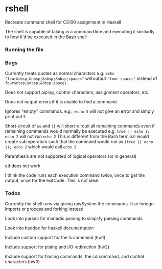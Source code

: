 rshell
======

Recreate command shell for CS100 assignment in Haskell

The shell is capable of taking in a command line and executing it similarlly to how it'd be executed in the Bash shell

### Running the file


### Bugs
Currently treats quotes as normal characters
e.g. `echo "four&nbsp;&nbsp;&nbsp;&nbsp;spaces"` will output `"four spaces"` instead of `four&nbsp;&nbsp;&nbsp;spaces`

Does not support piping, control characters, assignment operators, etc.

Does not output errors if it is unable to find a command

Ignores "empty" commands.
e.g. `;echo 5` will not give an error and simply print out `5`

Short-circuit of `&&` and `||` will short-circuit all remaining commands even if remaining commands would normally be executed
e.g. `true || echo 1; echo 2` will not run `echo 2`
This is different from the Bash terminal would create sub operators such that the command would run as `(true || echo 1); echo 2` which would call `echo 2`

Parenthesis are not supported of logical operators (or in general)

cd does not work

I think the code runs each execution command twice, once to get the output, once for the exitCode. This is not ideal

### Todos
Currently the shell runs via giving rawSystem the commands. Use foriegn imports or process and forking instead

Look into parsec for monadic parsing to simplify parsing commands

Look into haddoc for haskell documentation

Include custom support for the ls command (hw1)

Include support for piping and I/O redirection (hw2)

Include support for finding commands, the cd command, and control characters (hw3)

